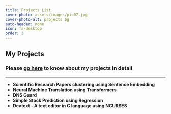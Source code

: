 ```yaml
---
title: Projects List
cover-photo: assets/images/pic07.jpg
cover-photo-alt: projects bg
auto-header: none
icon: fa-desktop
order: 3
---
```

## My Projects
### Please [go here](/projects "My projects") to know about my projects in detail   
---


* **Scientific Research Papers clustering using Sentence Embedding**
* **Neural Machine Translation using Transformers**
* **DNS Guard**
* **Simple Stock Prediction using Regression**
* **Devtext - A text editor in C language using NCURSES**